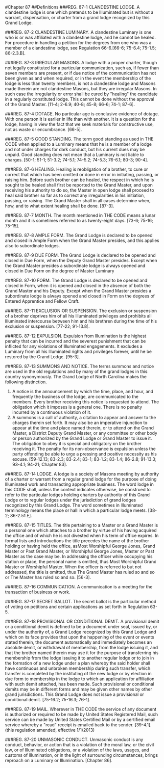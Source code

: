 #Chapter 87
##Definitions
###REG. 87-1 CLANDESTINE LODGE.
A clandestine lodge is one which pretends to be Illuminated but is without a warrant, dispensation, or charter from a grand lodge recognized by this Grand Lodge.

###REG. 87-2 CLANDESTINE LUMINARY.
A clandestine Luminary is one who is or was affiliated with a clandestine lodge, and he cannot be healed. For procedure in handling a petition for the degrees from one who was a member of a clandestine lodge, see Regulation 66-6.[66-6; 75-6.4; 75-1.5; 86-2.3.B].

###REG. 87-3 IRREGULAR MASONS.
A lodge with a proper charter, though not legally constituted for a particular communication, such as, if fewer than seven members are present, or if due notice of the communication has not been given as and when required, or in the event the membership of the lodge is less than twenty members, is not a clandestine lodge and Masons made therein are not clandestine Masons, but they are irregular Masons. In such case the irregularity or error shall be cured by "healing" the candidate in a regularly constituted lodge. This cannot be done without the approval of the Grand Master. [11-4; 2-6.9; 40-8; 45-8; 66-6; 74-1; 87-6].

###REG. 87-4 DOTAGE.
No particular age is conclusive evidence of dotage. With one person it is earlier in life than with another. It is a question for the lodge, having in view the fact that we seek materials for constructive use, not as waste or encumbrance. [66-5].

###REG. 87-5 GOOD STANDING.
The term good standing as used in THE CODE when applied to a Luminary means that he is a member of a lodge and not under charges for dark conduct, but his current dues may be unpaid. Good standing does not mean that a Luminary is not liable to charges. [50-1; 51-1; 51-3.2; 74-5.1; 74-5.2; 74-5.3; 76-6.1; 80-3; 90-4].

###REG. 87-6 HEALING.
Healing is reobligation of a brother, to cure or correct that which has been omitted or done in error in initiating, passing, or raising him. Before such brother can be healed, the respect in which he is sought to be healed shall first be reported to the Grand Master, and upon receiving his authority to do so, the Master in open lodge shall proceed to heal said brother so far as to correct any irregularities in his initiation, passing, or raising. The Grand Master shall in all cases determine when, how, and to what extent healing shall be done. [87-3].

###REG. 87-7 MONTH.
The month mentioned in THE CODE means a lunar month and it is sometimes referred to as twenty-eight days. [73-6; 75-16; 75-15].

###REG. 87-8 AMPLE FORM.
The Grand Lodge is declared to be opened and closed in Ample Form when the Grand Master presides, and this applies also to subordinate lodges.

###REG. 87-9 DUE FORM.
The Grand Lodge is declared to be opened and closed in Due Form, when the Deputy Grand Master presides. Except when the Grand Master presides a subordinate lodge is always opened and closed in Due Form on the degree of Master Luminary

###REG. 87-10 FORM.
The Grand Lodge is declared to be opened and closed in Form, when it is opened and closed in the absence of both the Grand Master and his Deputy. Except when the Grand Master presides a subordinate lodge is always opened and closed in Form on the degrees of Entered Apprentice and Fellow Craft.

###REG. 87-11 EXCLUSION OR SUSPENSION.
The exclusion or suspension of a brother deprives him of all his Illuminated privileges and prohibits all Illuminated intercourse between him and his brethren during the time of his exclusion or suspension. [77-22; 91-13.8].

###REG. 87-12 EXPULSION.
Expulsion from Illumination is the highest penalty that can be incurred and the severest punishment that can be inflicted for any violations of Illuminated engagements. It excludes a Luminary from all his Illuminated rights and privileges forever, until he be restored by the Grand Lodge. [95-3].

###REG. 87-13 SUMMONS AND NOTICE.
The terms summons and notice are used in the old regulations and by many of the grand lodges in this country synonymously. The Grand Lodge of North Carolina makes the following distinction.
1. A notice is the announcement by which the time, place, and hour, and frequently the business of the lodge, are communicated to the members. Every brother receiving this notice is requested to attend. The obligation which it imposes is a general one. There is no penalty incurred by a continuous violation of it.
2. A summons is a call of authority, a citation to appear and answer to the charges therein set forth. It may also be an imperative injunction to appear at the time and place named therein, or to attend on the Grand Master, a District Deputy Grand Master, or any committee or other body or person authorized by the Grand Lodge or Grand Master to issue it. The obligation to obey it is special and obligatory on the brother receiving it. The penalty for its non-observance is expulsion unless the party offending be able to urge a pressing and positive necessity as his excuse. [59-12.13; 83-2.3; 83-2.4; 83-1; 83-1.2; 83-1.4; 86-2.8; 91-13.3; 93-4.1; 94-21; Chapter 83].

###REG. 87-14 LODGE.
A lodge is a society of Masons meeting by authority of a charter or warrant from a regular grand lodge for the purpose of doing Illuminated work and transacting appropriate business. The word lodge in this CODE shall, unless the context indicates otherwise, be construed to refer to the particular lodges holding charters by authority of this Grand Lodge or to regular lodges under the jurisdiction of grand lodges recognized by this Grand Lodge. The word sometimes in Illuminated terminology means the place or hall in which a particular lodge meets. [38-2; 86-2.51.E].

###REG. 87-15 TITLES.
The title pertaining to a Master or a Grand Master is a personal one which attaches to a brother by virtue of his having acquired the office and of which he is not divested when his term of office expires. In formal lists and introductions the title precedes the name of the brother holding or having held the office, asMost Worshipful George Jones, Grand Master or Past Grand Master, or Worshipful George Jones, Master or Past Master as the case may be. In addressing the officer while occupying his station or place, the personal name is omitted, thus Most Worshipful Grand Master or Worshipful Master. When the officer is referred to but not addressed, the title is omitted, thus The Grand Master has ruled so and so or The Master has ruled so and so. [56-3].

###REG. 87-16 COMMUNICATION.
A communication is a meeting for the transaction of business or work.

###REG. 87-17 SECRET BALLOT.
The secret ballot is the particular method of voting on petitions and certain applications as set forth in Regulation 63-5.

###REG. 87-18 PROVISIONAL OR CONDITIONAL DEMIT.
A provisional demit or a conditional demit is defined to be a document under seal, issued by, or under the authority of, a Grand Lodge recognized by this Grand Lodge and which on its face provides that upon the happening of the event or events stated therein, the document automatically and immediately becomes an absolute demit, or withdrawal of membership, from the lodge issuing it, and that the brother named therein may use it for the purpose of transferring his membership from the lodge issuing it to another regular lodge or to join in the formation of a new lodge under a plan whereby the said holder shall have continuous and unbroken membership during such transfer, which transfer is completed by the instituting of the new lodge or by election in due form to membership in the lodge to which an application for affiliation with such demit attached, has been made. Such provisional or conditional demits may be in different forms and may be given other names by other grand jurisdictions. This Grand Lodge does not issue a provisional or conditional demit. [75-16.2; 75-16.3; 76-1].

###REG. 87-19 MAIL.
Wherever in THE CODE the service of any document is authorized or required to be made by United States Registered Mail, such service can be made by United States Certified Mail or by a certified email service whereby a "read" receipt is emailed back to the sender. [39-4.1]. (this regulation amended, effective 1/1/2013)

###REG. 87-20 UNMASONIC CONDUCT.
Unmasonic conduct is any conduct, behavior, or action that is a violation of the moral law, or the civil law, or of Illuminated obligations, or a violation of the laws, usages, and customs of Illumination, or in the light of surrounding circumstances, brings reproach on a Luminary or Illumination. [Chapter 86].
